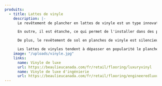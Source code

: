 ```yaml
---
produits:
  - title: Lattes de vinyle
    description: |-
      Le revêtement de plancher en lattes de vinyle est un type innovateur de vinyle qui a l'allure du vrai bois et qui en donne la sensation.

      En outre, il est étanche, ce qui permet de l'installer dans des pièces propices à l'humidité, telle que les sous-sols et les salles d'eau, là où les bois francs et stratifiés sont à proscrire.

      De plus, le revêtement de sol en planches de vinyle est silencieux, résistant et chaud sous les pieds. C'est aussi l'un des choix les plus abordables sur le marché.

      Les lattes de vinyles tendent à dépasser en popularité le plancher de stratifié (plancher flottant).
    image: "/uploads/vinyle.jpg"
    links:
      name: Vinyle de luxe
      url: https://beaulieucanada.com/fr/retail/flooring/luxuryvinyl
      name: Vinyle de luxe d'ingénierie
      url: https://beaulieucanada.com/fr/retail/flooring/engineeredluxuryvinyl
---
```

